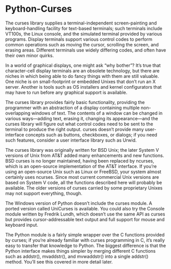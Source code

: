 # Python-Curses
The curses library supplies a terminal-independent screen-painting and keyboard-handling facility for text-based terminals; such terminals include VT100s, the Linux console, and the simulated terminal provided by various programs. Display terminals support various control codes to perform common operations such as moving the cursor, scrolling the screen, and erasing areas. Different terminals use widely differing codes, and often have their own minor quirks.  

In a world of graphical displays, one might ask “why bother”? It’s true that character-cell display terminals are an obsolete technology, but there are niches in which being able to do fancy things with them are still valuable. One niche is on small-footprint or embedded Unixes that don’t run an X server. Another is tools such as OS installers and kernel configurators that may have to run before any graphical support is available.  

The curses library provides fairly basic functionality, providing the programmer with an abstraction of a display containing multiple non-overlapping windows of text. The contents of a window can be changed in various ways—adding text, erasing it, changing its appearance—and the curses library will figure out what control codes need to be sent to the terminal to produce the right output. curses doesn’t provide many user-interface concepts such as buttons, checkboxes, or dialogs; if you need such features, consider a user interface library such as Urwid.  

The curses library was originally written for BSD Unix; the later System V versions of Unix from AT&amp;T added many enhancements and new functions. BSD curses is no longer maintained, having been replaced by ncurses, which is an open-source implementation of the AT&amp;T interface. If you’re using an open-source Unix such as Linux or FreeBSD, your system almost certainly uses ncurses. Since most current commercial Unix versions are based on System V code, all the functions described here will probably be available. The older versions of curses carried by some proprietary Unixes may not support everything, though.  

The Windows version of Python doesn’t include the curses module. A ported version called UniCurses is available. You could also try the Console module written by Fredrik Lundh, which doesn’t use the same API as curses but provides cursor-addressable text output and full support for mouse and keyboard input.

The Python module is a fairly simple wrapper over the C functions provided by curses; if you’re already familiar with curses programming in C, it’s really easy to transfer that knowledge to Python. The biggest difference is that the Python interface makes things simpler by merging different C functions such as addstr(), mvaddstr(), and mvwaddstr() into a single addstr() method. You’ll see this covered in more detail later.
